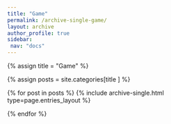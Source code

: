 ```yaml
---
title: "Game"
permalink: /archive-single-game/
layout: archive
author_profile: true
sidebar:
 nav: "docs"
---
```




{% assign title = "Game" %}

{% assign posts = site.categories[title ] %} 

{% for post in posts %} {% include archive-single.html type=page.entries_layout %}

{% endfor %}

